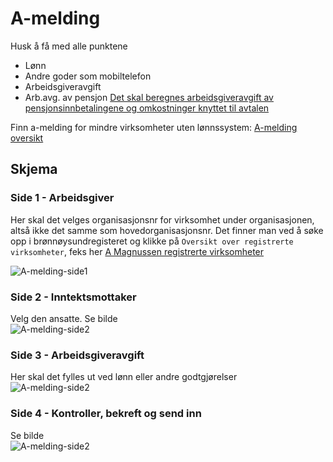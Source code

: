 # A-melding
Husk å få med alle punktene

- Lønn
- Andre goder som mobiltelefon
- Arbeidsgiveravgift
- Arb.avg. av pensjon [Det skal beregnes arbeidsgiveravgift av pensjonsinnbetalingene og omkostninger knyttet til avtalen](https://www.altinn.no/starte-og-drive/arbeidsforhold/ansettelse/obligatorisk-tjenestepensjon/)


Finn a-melding for mindre virksomheter uten lønnssystem: [A-melding oversikt](https://www.altinn.no/skjemaoversikt/a-ordningen/a-melding2/)

## Skjema
### Side 1 - Arbeidsgiver
Her skal det velges organisasjonsnr for virksomhet under organisasjonen, altså ikke det samme som hovedorganisasjonsnr. Det finner man ved å søke opp i brønnøysundregisteret og klikke på `Oversikt over registrerte virksomheter`, feks her [A Magnussen registrerte virksomheter](https://w2.brreg.no/enhet/sok/underenh.jsp?orgnr=822740162)  

![A-melding-side1](https://storage.googleapis.com/atle-static/bedrift/a-melding-side-1.jpg)

### Side 2 - Inntektsmottaker
Velg den ansatte. Se bilde  
![A-melding-side2](https://storage.googleapis.com/atle-static/bedrift/a-melding-side-2.jpg)

### Side 3 - Arbeidsgiveravgift
Her skal det fylles ut ved lønn eller andre godtgjørelser  
![A-melding-side2](https://storage.googleapis.com/atle-static/bedrift/a-melding-side-3.jpg)

### Side 4 - Kontroller, bekreft og send inn
Se bilde  
![A-melding-side2](https://storage.googleapis.com/atle-static/bedrift/a-melding-side-4.jpg)